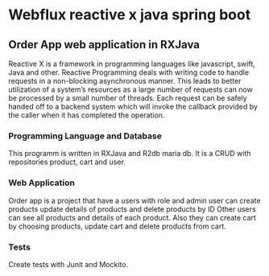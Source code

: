 # Webflux reactive x java spring boot

## Order App web application in RXJava 

Reactive X is a framework in programming languages like javascript, swift, Java and other. Reactive Programming deals with writing code to handle requests in a non-blocking asynchronous manner. This leads to better utilization of a system’s resources as a large number of requests can now be processed by a small number of threads. Each request can be safely handed off to a backend system which will invoke the callback provided by the caller when it has completed the operation.

### Programming Language and Database

This programm is written in RXJava and R2db maria db. It is a CRUD with repositories product, cart and user.

### Web Application

Order app is a project that have a users with role and admin user can create products update details of products and delete products by ID 
Other users can see all products and details of each product. Also they can create cart by choosing products, update cart and delete products from cart.

### Tests

Create tests with Junit and Mockito. 

